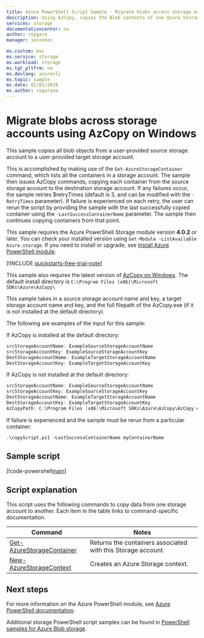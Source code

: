```yaml
---
title: Azure PowerShell Script Sample - Migrate blobs across storage accounts using AzCopy on Windows | Microsoft Docs
description: Using AzCopy, copies the Blob contents of one Azure Storage Account to another.
services: storage
documentationcenter: na
author: roygara
manager: jeconnoc

ms.custom: mvc
ms.service: storage
ms.workload: storage
ms.tgt_pltfrm: na
ms.devlang: azurecli
ms.topic: sample
ms.date: 02/01/2018
ms.author: rogarana
---
```


# Migrate blobs across storage accounts using AzCopy on Windows

This sample copies all blob objects from a user-provided source storage account to a user-provided target storage account. 

This is accomplished by making use of the `Get-AzureStorageContainer` command, which lists all the containers in a storage account. The sample then issues AzCopy commands, copying each container from the source storage account to the destination storage account. If any failures occur, the sample retries $retryTimes (default is 3, and can be modified with the `-RetryTimes` parameter). If failure is experienced on each retry, the user can rerun the script by providing the sample with the last successfully copied container using the `-LastSuccessContainerName` parameter. The sample then continues copying containers from that point.

This sample requires the Azure PowerShell Storage module version **4.0.2** or later. You can check your installed version using `Get-Module -ListAvailable Azure.storage`. If you need to install or upgrade, see [Install Azure PowerShell module](/powershell/azure/install-azurerm-ps). 

[!INCLUDE [quickstarts-free-trial-note](../../../includes/quickstarts-free-trial-note.md)]

This sample also requires the latest version of [AzCopy on Windows](http://aka.ms/downloadazcopy). The default install directory is `C:\Program Files (x86)\Microsoft SDKs\Azure\AzCopy\`

This sample takes in a source storage account name and key, a target storage account name and key, and the full filepath of the AzCopy.exe (if it is not installed at the default directory).

The following are examples of the input for this sample:

If AzCopy is installed at the default directory:
```PowerShell
srcStorageAccountName: ExampleSourceStorageAccountName
srcStorageAccountKey: ExampleSourceStorageAccountKey
DestStorageAccountName: ExampleTargetStorageAccountName
DestStorageAccountKey: ExampleTargetStorageAccountKey
```

If AzCopy is not installed at the default directory:

```Powershell
srcStorageAccountName: ExampleSourceStorageAccountName
srcStorageAccountKey: ExampleSourceStorageAccountKey
DestStorageAccountName: ExampleTargetStorageAccountName
DestStorageAccountKey: ExampleTargetStorageAccountKey
AzCopyPath: C:\Program Files (x86)\Microsoft SDKs\Azure\AzCopy\AzCopy.exe
```

If failure is experienced and the sample must be rerun from a particular container: 

`.\copyScript.ps1 -LastSuccessContainerName myContainerName`

## Sample script

[!code-powershell[main](../../../powershell_scripts/storage/migrate-blobs-between-accounts/migrate-blobs-between-accounts.ps1 "Migrate blobs between storage accounts.")]

## Script explanation

This script uses the following commands to copy data from one storage account to another. Each item in the table links to command-specific documentation.

| Command | Notes |
|---|---|
| [Get-AzureStorageContainer](/powershell/module/azure.storage/Get-AzureStorageContainer) | Returns the containers associated with this Storage account. |
| [New-AzureStorageContext](/powershell/module/azure.storage/New-AzureStorageContext) | Creates an Azure Storage context. |

## Next steps

For more information on the Azure PowerShell module, see [Azure PowerShell documentation](/powershell/azure/overview).

Additional storage PowerShell script samples can be found in [PowerShell samples for Azure Blob storage](../blobs/storage-samples-blobs-powershell.md).
